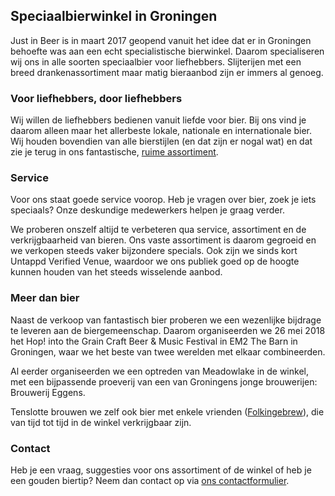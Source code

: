 ## Speciaalbierwinkel in Groningen
Just in Beer is in maart 2017 geopend vanuit het idee dat er in Groningen behoefte was aan een echt specialistische bierwinkel. Daarom specialiseren wij ons in alle soorten speciaalbier voor liefhebbers. Slijterijen met een breed drankenassortiment maar matig bieraanbod zijn er immers al genoeg.

### Voor liefhebbers, door liefhebbers
Wij willen de liefhebbers bedienen vanuit liefde voor bier. Bij ons vind je daarom alleen maar het allerbeste lokale, nationale en internationale bier. Wij houden bovendien van alle bierstijlen (en dat zijn er nogal wat) en dat zie je terug in ons fantastische, [ruime assortiment](/assortiment/).

### Service
Voor ons staat goede service voorop. Heb je vragen over bier, zoek je iets speciaals? Onze deskundige medewerkers helpen je graag verder.

We proberen onszelf altijd te verbeteren qua service, assortiment en de verkrijgbaarheid van bieren. Ons vaste assortiment is daarom gegroeid en we verkopen steeds vaker bijzondere specials. Ook zijn we sinds kort Untappd Verified Venue, waardoor we ons publiek goed op de hoogte kunnen houden van het steeds wisselende aanbod.

### Meer dan bier
Naast de verkoop van fantastisch bier proberen we een wezenlijke bijdrage te leveren aan de biergemeenschap. Daarom organiseerden we 26 mei 2018 het Hop! into the Grain Craft Beer & Music Festival in EM2 The Barn in Groningen, waar we het beste van twee werelden met elkaar combineerden.

Al eerder organiseerden we een optreden van Meadowlake in de winkel, met een bijpassende proeverij van een van Groningens jonge brouwerijen: Brouwerij Eggens.

Tenslotte brouwen we zelf ook bier met enkele vrienden ([Folkingebrew](https://www.folkingebrew.nl)), die van tijd tot tijd in de winkel verkrijgbaar zijn.

### Contact
Heb je een vraag, suggesties voor ons assortiment of de winkel of heb je een gouden biertip? Neem dan contact op via [ons contactformulier](/contact/).
